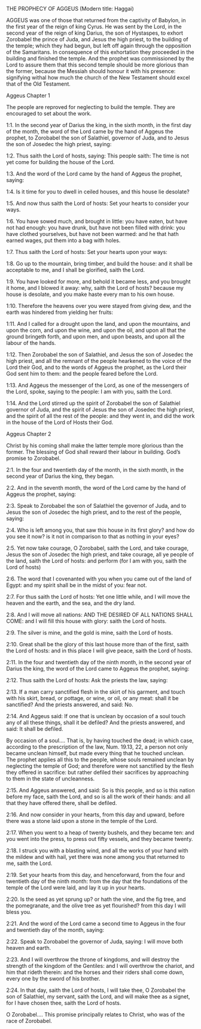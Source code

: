 THE PROPHECY OF AGGEUS
(Modern title: Haggai)

AGGEUS was one of those that returned from the captivity of Babylon, in
the first year of the reign of king Cyrus. He was sent by the Lord, in
the second year of the reign of king Darius, the son of Hystaspes, to
exhort Zorobabel the prince of Juda, and Jesus the high priest, to the
building of the temple; which they had begun, but left off again
through the opposition of the Samaritans. In consequence of this
exhortation they proceeded in the building and finished the temple. And
the prophet was commissioned by the Lord to assure them that this
second temple should be more glorious than the former, because the
Messiah should honour it with his presence: signifying withal how much
the church of the New Testament should excel that of the Old Testament.


Aggeus Chapter 1

The people are reproved for neglecting to build the temple. They are
encouraged to set about the work.

1:1. In the second year of Darius the king, in the sixth month, in the
first day of the month, the word of the Lord came by the hand of Aggeus
the prophet, to Zorobabel the son of Salathiel, governor of Juda, and
to Jesus the son of Josedec the high priest, saying:

1:2. Thus saith the Lord of hosts, saying: This people saith: The time
is not yet come for building the house of the Lord.

1:3. And the word of the Lord came by the hand of Aggeus the prophet,
saying:

1:4. Is it time for you to dwell in ceiled houses, and this house lie
desolate?

1:5. And now thus saith the Lord of hosts: Set your hearts to consider
your ways.

1:6. You have sowed much, and brought in little: you have eaten, but
have not had enough: you have drunk, but have not been filled with
drink: you have clothed yourselves, but have not been warmed: and he
that hath earned wages, put them into a bag with holes.

1:7. Thus saith the Lord of hosts: Set your hearts upon your ways:

1:8. Go up to the mountain, bring timber, and build the house: and it
shall be acceptable to me, and I shall be glorified, saith the Lord.

1:9. You have looked for more, and behold it became less, and you
brought it home, and I blowed it away: why, saith the Lord of hosts?
because my house is desolate, and you make haste every man to his own
house.

1:10. Therefore the heavens over you were stayed from giving dew, and
the earth was hindered from yielding her fruits:

1:11. And I called for a drought upon the land, and upon the mountains,
and upon the corn, and upon the wine, and upon the oil, and upon all
that the ground bringeth forth, and upon men, and upon beasts, and upon
all the labour of the hands.

1:12. Then Zorobabel the son of Salathiel, and Jesus the son of Josedec
the high priest, and all the remnant of the people hearkened to the
voice of the Lord their God, and to the words of Aggeus the prophet, as
the Lord their God sent him to them: and the people feared before the
Lord.

1:13. And Aggeus the messenger of the Lord, as one of the messengers of
the Lord, spoke, saying to the people: I am with you, saith the Lord.

1:14. And the Lord stirred up the spirit of Zorobabel the son of
Salathiel governor of Juda, and the spirit of Jesus the son of Josedec
the high priest, and the spirit of all the rest of the people: and they
went in, and did the work in the house of the Lord of Hosts their God.


Aggeus Chapter 2

Christ by his coming shall make the latter temple more glorious than
the former. The blessing of God shall reward their labour in building.
God’s promise to Zorobabel.

2:1. In the four and twentieth day of the month, in the sixth month, in
the second year of Darius the king, they began.

2:2. And in the seventh month, the word of the Lord came by the hand of
Aggeus the prophet, saying:

2:3. Speak to Zorobabel the son of Salathiel the governor of Juda, and
to Jesus the son of Josedec the high priest, and to the rest of the
people, saying:

2:4. Who is left among you, that saw this house in its first glory? and
how do you see it now? is it not in comparison to that as nothing in
your eyes?

2:5. Yet now take courage, O Zorobabel, saith the Lord, and take
courage, Jesus the son of Josedec the high priest, and take courage,
all ye people of the land, saith the Lord of hosts: and perform (for I
am with you, saith the Lord of hosts)

2:6. The word that I covenanted with you when you came out of the land
of Egypt: and my spirit shall be in the midst of you: fear not.

2:7. For thus saith the Lord of hosts: Yet one little while, and I will
move the heaven and the earth, and the sea, and the dry land.

2:8. And I will move all nations: AND THE DESIRED OF ALL NATIONS SHALL
COME: and I will fill this house with glory: saith the Lord of hosts.

2:9. The silver is mine, and the gold is mine, saith the Lord of hosts.

2:10. Great shall be the glory of this last house more than of the
first, saith the Lord of hosts: and in this place I will give peace,
saith the Lord of hosts.

2:11. In the four and twentieth day of the ninth month, in the second
year of Darius the king, the word of the Lord came to Aggeus the
prophet, saying:

2:12. Thus saith the Lord of hosts: Ask the priests the law, saying:

2:13. If a man carry sanctified flesh in the skirt of his garment, and
touch with his skirt, bread, or pottage, or wine, or oil, or any meat:
shall it be sanctified? And the priests answered, and said: No.

2:14. And Aggeus said: If one that is unclean by occasion of a soul
touch any of all these things, shall it be defiled? And the priests
answered, and said: It shall be defiled.

By occasion of a soul.... That is, by having touched the dead; in which
case, according to the prescription of the law, Num. 19.13, 22, a
person not only became unclean himself, but made every thing that he
touched unclean. The prophet applies all this to the people, whose
souls remained unclean by neglecting the temple of God; and therefore
were not sanctified by the flesh they offered in sacrifice: but rather
defiled their sacrifices by approaching to them in the state of
uncleanness.

2:15. And Aggeus answered, and said: So is this people, and so is this
nation before my face, saith the Lord, and so is all the work of their
hands: and all that they have offered there, shall be defiled.

2:16. And now consider in your hearts, from this day and upward, before
there was a stone laid upon a stone in the temple of the Lord.

2:17. When you went to a heap of twenty bushels, and they became ten:
and you went into the press, to press out fifty vessels, and they
became twenty.

2:18. I struck you with a blasting wind, and all the works of your hand
with the mildew and with hail, yet there was none among you that
returned to me, saith the Lord.

2:19. Set your hearts from this day, and henceforward, from the four
and twentieth day of the ninth month: from the day that the foundations
of the temple of the Lord were laid, and lay it up in your hearts.

2:20. Is the seed as yet sprung up? or hath the vine, and the fig tree,
and the pomegranate, and the olive tree as yet flourished? from this
day I will bless you.

2:21. And the word of the Lord came a second time to Aggeus in the four
and twentieth day of the month, saying:

2:22. Speak to Zorobabel the governor of Juda, saying: I will move both
heaven and earth.

2:23. And I will overthrow the throne of kingdoms, and will destroy the
strength of the kingdom of the Gentiles: and I will overthrow the
chariot, and him that rideth therein: and the horses and their riders
shall come down, every one by the sword of his brother.

2:24. In that day, saith the Lord of hosts, I will take thee, O
Zorobabel the son of Salathiel, my servant, saith the Lord, and will
make thee as a signet, for I have chosen thee, saith the Lord of hosts.

O Zorobabel.... This promise principally relates to Christ, who was of
the race of Zorobabel.

